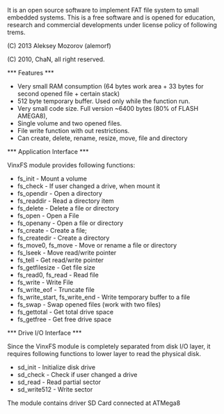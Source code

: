 It is an open source software to implement FAT file system to small embedded systems. This is a free software and 
is opened for education, research and commercial developments under license policy of following trems.

(C) 2013 Aleksey Mozorov (alemorf)

(C) 2010, ChaN, all right reserved.

*** Features ***

- Very small RAM consumption (64 bytes work area + 33 bytes for second opened file + certain stack)
- 512 byte temporary buffer. Used only while the function run.
- Very small code size. Full version ~6400 bytes (80% of FLASH AMEGA8), 
- Single volume and two opened files.
- File write function with out restrictions.
- Can create, delete, rename, resize, move, file and directory

*** Application Interface ***

VinxFS module provides following functions:

- fs_init - Mount a volume
- fs_check - If user changed a drive, when mount it
- fs_opendir - Open a directory
- fs_readdir - Read a directory item
- fs_delete - Delete a file or directory
- fs_open - Open a File
- fs_openany - Open a file or directory
- fs_create - Create a file;
- fs_createdir - Create a directory
- fs_move0, fs_move - Move or rename a file or directory
- fs_lseek - Move read/write pointer
- fs_tell - Get read/write pointer
- fs_getfilesize - Get file size
- fs_read0, fs_read - Read file
- fs_write - Write File
- fs_write_eof - Truncate file
- fs_write_start, fs_write_end - Write temporary buffer to a file
- fs_swap - Swap opened files (work with two files)
- fs_gettotal - Get total drive space
- fs_getfree - Get free drive space

*** Drive I/O Interface ***

Since the VinxFS module is completely separated from disk I/O layer, it requires following functions to 
lower layer to read the physical disk.

- sd_init - Initialize disk drive
- sd_check - Check if user changed a drive
- sd_read - Read partial sector
- sd_write512 - Write sector

The module contains driver SD Card connected at ATMega8
